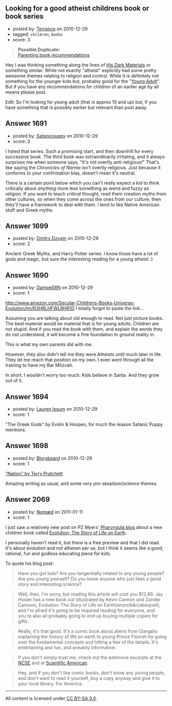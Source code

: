 ## Looking for a good atheist childrens book or book series

- posted by: [Terrance](https://stackexchange.com/users/-1/83-terrance) on 2010-12-29
- tagged: `children`, `books`
- score: 3

> **Possible Duplicate:**  
> [Parenting book recommendations](http://atheism.stackexchange.com/questions/41/parenting-book-recommendations)  

<!-- End of automatically inserted text -->

Hey I was thinking something along the lines of [His Dark Materials][1] or something similar. While not exactly "atheist" explicitly had some pretty awesome themes relating to religion and control. While it is definitely not something for the younger kids but, probably good for the "[Young Adult][2]". But if you have any recommendations for children of an earlier age by all means please post. 

Edit:
So I'm looking for young adult (that is approx 10 and up) but, if you have something that is possibly earlier but relevant than post away.


  [1]: http://en.wikipedia.org/wiki/His_Dark_Materials
  [2]: http://en.wikipedia.org/wiki/Young-adult_fiction


## Answer 1691

- posted by: [Satanicpuppy](https://stackexchange.com/users/-1/169-satanicpuppy) on 2010-12-29
- score: 3

I hated that series. Such a promising start, and then downhill for every successive book. The third book was extraordinarily irritating, and it always surprises me when someone says, "It's not overtly anti-religious!" That's like saying the *Chronicles of Narnia* isn't overtly religious. Just because it conforms to your confirmation bias, doesn't mean it's neutral.

There is a certain point below which you can't really expect a kid to think critically about *anything* more less something as weird and fuzzy as religion. If you want to teach *critical* thought, read them creation myths from other cultures, so when they come across the ones from *our* culture, then they'll have a framework to deal with them. I tend to like Native American stuff and Greek myths.



## Answer 1699

- posted by: [Dmitry Dzygin](https://stackexchange.com/users/-1/119-dmitry-dzygin) on 2010-12-29
- score: 2

Ancient Greek Myths, and Harry Potter series. I know those have a lot of gods and magic, but sure the interesting reading for a young atheist :)


## Answer 1690

- posted by: [DampeS8N](https://stackexchange.com/users/-1/587-dampes8n) on 2010-12-29
- score: 1

http://www.amazon.com/Secular-Childrens-Books-Universe-Evolution/lm/R3HRLHFWLRHR1D I totally forgot to paste the link...


Assuming you are talking about old enough to read. Not just picture books. The best material would be material that is for young adults. Children are not stupid. And if you read the book with them, and explain the words they do not understand, it will become a fine foundation to ground reality in.

This is what my own parents did with me.

However, they also didn't tell me they were Atheists until much later in life. They let me reach that position on my own. I even went through all the training to have my Bar Mitzvah.

In short. I wouldn't worry too much. Kids believe in Santa. And they grow out of it.


## Answer 1694

- posted by: [Lauren Ipsum](https://stackexchange.com/users/-1/71-lauren-ipsum) on 2010-12-29
- score: 1

"The Greek Gods" by Evslin & Hoopes, for much the reason Satanic Puppy mentions.


## Answer 1698

- posted by: [Blorgbeard](https://stackexchange.com/users/-1/45-blorgbeard) on 2010-12-29
- score: 1

<p><a href="http://rads.stackoverflow.com/amzn/click/0061433039" rel="nofollow">"Nation" by Terry Pratchett</a></p>

<p>Amazing writing as usual, and some very pro-skeptism/science themes.</p>



## Answer 2069

- posted by: [Nomæd](https://stackexchange.com/users/-1/27-nom-d) on 2011-01-11
- score: 1

I just saw a relatively new post on PZ Myers' [Pharyngula blog](http://scienceblogs.com/pharyngula/) about a new children book called [Evolution: The Story of Life on Earth](http://scienceblogs.com/pharyngula/2011/01/evolution_the_story_of_life_on.php).

I personally haven't read it, but there is a free preview and that I did read. It's about evolution and not atheism per se, but I think it seems like a good, rational, fun and godless educating piece for kids.

To quote his blog post:

>Have you got kids? Are you tangentially related to any young people? Are you young yourself? Do you know anyone who just likes a good story and interesting science?

>Well, then, I'm sorry, but reading this article will cost you $12.89. Jay Hosler has a new book out (illustrated by Kevin Cannon and Zander Cannon), Evolution: The Story of Life on Earth(amzn/b&n/abe/pwll), and I'm afraid it's going to be required reading for everyone, and you're also all probably going to end up buying multiple copies for gifts.

>Really, it's that good. It's a comic book about aliens from Glargalia explaining the history of life on earth to young Prince Floorsh by going over the fundamental concepts and hitting a few of the details. It's entertaining and fun, and sneakily informative.

>If you don't simply trust me, check out the extensive excerpts at the [NCSE](http://ncse.com/news/2010/12/evolution-story-life-earth-006379) and at [Scientific American](http://www.scientificamerican.com/article.cfm?id=evolution-the-story-of-life-on-earth).

>Hey, and if you don't like comic books, don't know any young people, and don't want to read it yourself, buy a copy anyway and give it to your local library. For America.



---

All content is licensed under [CC BY-SA 3.0](https://creativecommons.org/licenses/by-sa/3.0/).

